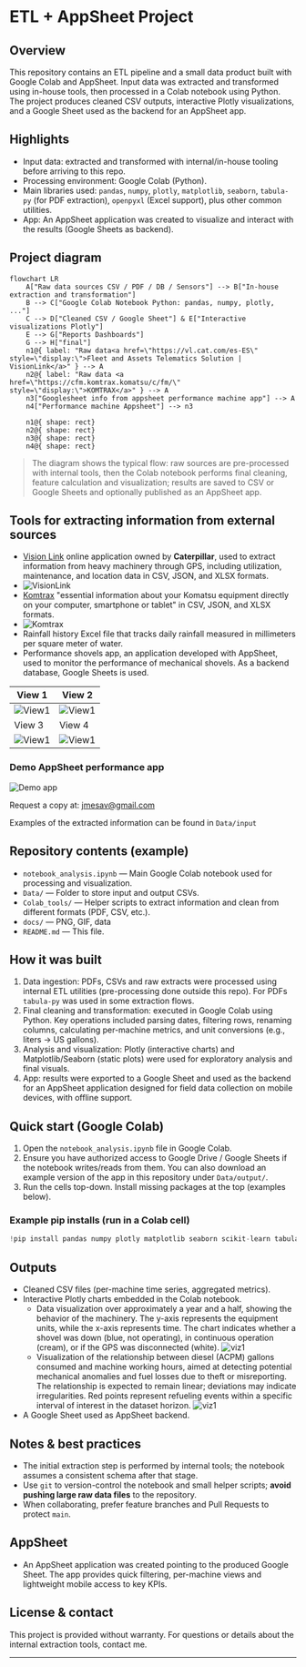 # ETL + AppSheet Project

## Overview

This repository contains an ETL pipeline and a small data product built with Google Colab and AppSheet. Input data was extracted and transformed using in-house tools, then processed in a Colab notebook using Python. The project produces cleaned CSV outputs, interactive Plotly visualizations, and a Google Sheet used as the backend for an AppSheet app.

## Highlights

- Input data: extracted and transformed with internal/in-house tooling before arriving to this repo.
- Processing environment: Google Colab (Python).
- Main libraries used: `pandas`, `numpy`, `plotly`, `matplotlib`, `seaborn`, `tabula-py` (for PDF extraction), `openpyxl` (Excel support), plus other common utilities.
- App: An AppSheet application was created to visualize and interact with the results (Google Sheets as backend).

## Project diagram

```mermaid
flowchart LR
    A["Raw data sources CSV / PDF / DB / Sensors"] --> B["In-house extraction and transformation"]
    B --> C["Google Colab Notebook Python: pandas, numpy, plotly, ..."]
    C --> D["Cleaned CSV / Google Sheet"] & E["Interactive visualizations Plotly"]
    E --> G["Reports Dashboards"]
    G --> H["final"]
    n1@{ label: "Raw data<a href=\"https://vl.cat.com/es-ES\" style=\"display:\">Fleet and Assets Telematics Solution | VisionLink</a>" } --> A
    n2@{ label: "Raw data <a href=\"https://cfm.komtrax.komatsu/c/fm/\" style=\"display:\">KOMTRAX</a>" } --> A
    n3["Googlesheet info from appsheet performance machine app"] --> A
    n4["Performance machine Appsheet"] --> n3

    n1@{ shape: rect}
    n2@{ shape: rect}
    n3@{ shape: rect}
    n4@{ shape: rect}
```

> The diagram shows the typical flow: raw sources are pre-processed with internal tools, then the Colab notebook performs final cleaning, feature calculation and visualization; results are saved to CSV or Google Sheets and optionally published as an AppSheet app.

## Tools for extracting information from external sources

- [Vision Link](https://vl.cat.com/es-ES) online application owned by **Caterpillar**, used to extract information from heavy machinery through GPS, including utilization, maintenance, and location data in CSV, JSON, and XLSX formats.  
- ![VisionLink](docs/visionlink.png)  
- [Komtrax](https://vl.cat.com/es-ES) "essential information about your Komatsu equipment directly on your computer, smartphone or tablet" in CSV, JSON, and XLSX formats.  
- ![Komtrax](docs/komtrax.png)  
- Rainfall history Excel file that tracks daily rainfall measured in millimeters per square meter of water.  
- Performance shovels app, an application developed with AppSheet, used to monitor the performance of mechanical shovels. As a backend database, Google Sheets is used.  

| View 1 | View 2 |
| - | - |
| ![View1](docs/vista2_appsheet.png) | ![View1](docs/vista1_appsheet.png) |
| View 3 | View 4 |
| ![View1](docs/vista3_appsheet.png) | ![View1](docs/vista4_appsheet.png) | 

### Demo AppSheet performance app

![Demo app](docs/Link_video_demo.gif)

Request a copy at: jmesav@gmail.com

Examples of the extracted information can be found in `Data/input`

## Repository contents (example)

- `notebook_analysis.ipynb` — Main Google Colab notebook used for processing and visualization.
- `Data/` — Folder to store input and output CSVs.
- `Colab_tools/` — Helper scripts to extract information and clean from different formats (PDF, CSV, etc.).
- `docs/` — PNG, GIF, data
- `README.md` — This file.

## How it was built

1. Data ingestion: PDFs, CSVs and raw extracts were processed using internal ETL utilities (pre-processing done outside this repo). For PDFs `tabula-py` was used in some extraction flows.
2. Final cleaning and transformation: executed in Google Colab using Python. Key operations included parsing dates, filtering rows, renaming columns, calculating per-machine metrics, and unit conversions (e.g., liters → US gallons).
3. Analysis and visualization: Plotly (interactive charts) and Matplotlib/Seaborn (static plots) were used for exploratory analysis and final visuals.
4. App: results were exported to a Google Sheet and used as the backend for an AppSheet application designed for field data collection on mobile devices, with offline support.

## Quick start (Google Colab)

1. Open the `notebook_analysis.ipynb` file in Google Colab.
2. Ensure you have authorized access to Google Drive / Google Sheets if the notebook writes/reads from them. You can also download an example version of the app in this repository under `Data/output/`.
3. Run the cells top-down. Install missing packages at the top (examples below).

### Example pip installs (run in a Colab cell)

```python
!pip install pandas numpy plotly matplotlib seaborn scikit-learn tabula-py openpyxl
```

## Outputs

- Cleaned CSV files (per-machine time series, aggregated metrics).
- Interactive Plotly charts embedded in the Colab notebook.
    - Data visualization over approximately a year and a half, showing the behavior of the machinery. The y-axis represents the equipment units, while the x-axis represents time. The chart indicates whether a shovel was down (blue, not operating), in continuous operation (cream), or if the GPS was disconnected (white). ![viz1](docs/graf1.png)
    - Visualization of the relationship between diesel (ACPM) gallons consumed and machine working hours, aimed at detecting potential mechanical anomalies and fuel losses due to theft or misreporting. The relationship is expected to remain linear; deviations may indicate irregularities. Red points represent refueling events within a specific interval of interest in the dataset horizon. ![viz1](docs/graf2.png)
- A Google Sheet used as AppSheet backend.

## Notes & best practices

- The initial extraction step is performed by internal tools; the notebook assumes a consistent schema after that stage.
- Use `git` to version-control the notebook and small helper scripts; **avoid pushing large raw data files** to the repository.
- When collaborating, prefer feature branches and Pull Requests to protect `main`.

## AppSheet

- An AppSheet application was created pointing to the produced Google Sheet. The app provides quick filtering, per-machine views and lightweight mobile access to key KPIs.

## License & contact

This project is provided without warranty. For questions or details about the internal extraction tools, contact me.

---

